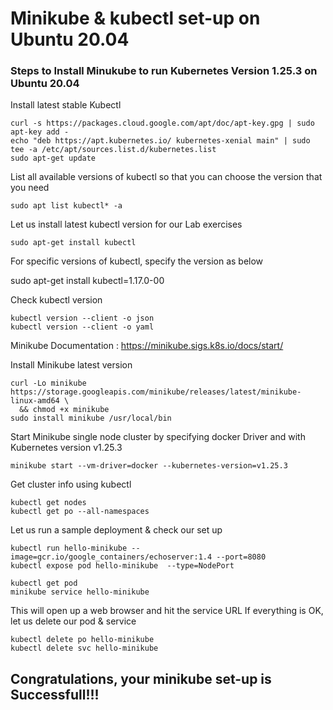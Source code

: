 # Minikube & kubectl set-up on Ubuntu 20.04

### Steps to Install Minukube to run Kubernetes Version 1.25.3 on Ubuntu 20.04

Install latest stable Kubectl

```
curl -s https://packages.cloud.google.com/apt/doc/apt-key.gpg | sudo apt-key add -
echo "deb https://apt.kubernetes.io/ kubernetes-xenial main" | sudo tee -a /etc/apt/sources.list.d/kubernetes.list
sudo apt-get update
```

List all available versions of kubectl so that you can choose the version that you need
```
sudo apt list kubectl* -a

```

Let us install latest kubectl version for our Lab exercises

```
sudo apt-get install kubectl
```

For specific versions of kubectl, specify the version as below

sudo apt-get install kubectl=1.17.0-00

Check kubectl version
```
kubectl version --client -o json
kubectl version --client -o yaml
```

Minikube Documentation : https://minikube.sigs.k8s.io/docs/start/

Install Minikube latest version 

```
curl -Lo minikube https://storage.googleapis.com/minikube/releases/latest/minikube-linux-amd64 \
  && chmod +x minikube
sudo install minikube /usr/local/bin

```

Start Minikube single node cluster by specifying docker Driver and with Kubernetes version v1.25.3
```
minikube start --vm-driver=docker --kubernetes-version=v1.25.3
```


Get cluster info using kubectl
```
kubectl get nodes
kubectl get po --all-namespaces
```

Let us run a sample deployment & check our set up
```
kubectl run hello-minikube --image=gcr.io/google_containers/echoserver:1.4 --port=8080
kubectl expose pod hello-minikube  --type=NodePort

kubectl get pod
minikube service hello-minikube 
```

This will open up a web browser and hit the service URL
If everything is OK, let us delete our pod & service
```
kubectl delete po hello-minikube
kubectl delete svc hello-minikube
```

## Congratulations, your minikube set-up is Successfull!!!
